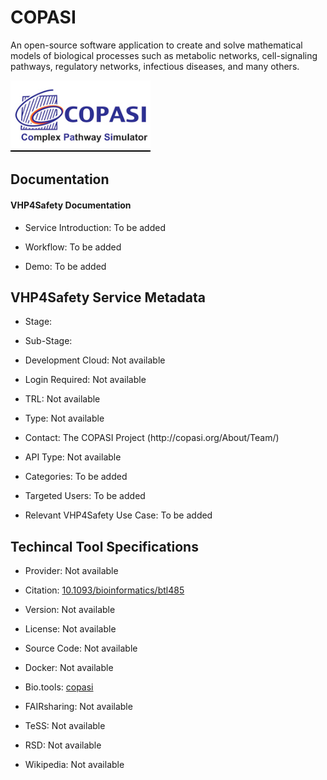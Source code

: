 # COPASI

<!--- This file is autogenerated. Edit copasi.json to make changes in this page. --->

An open-source software application to create and solve mathematical models of biological processes such as metabolic networks, cell-signaling pathways, regulatory networks, infectious diseases, and many others.

![COPASI logo](https://raw.githubusercontent.com/VHP4Safety/cloud/main/docs/service/copasi.png)

## Documentation

#### VHP4Safety Documentation

* Service Introduction: To be added

* Workflow: To be added

* Demo: To be added

<h4 id='tess-widget-materials-header'></h4>

<div id='tess-widget-materials-list' class='tess-widget tess-widget-list'></div>
<script>
  function initTeSSWidgets() {
    var query = 'copasi';
    if (query.trim() != '') {
      TessWidget.Materials(document.getElementById('tess-widget-materials-list'),
                           'SimpleList',
                           {
                             opts: {
                               enableSearch: false
                             },
                             params: {
                               pageSize: 5,
                               q: query
                             }
                           });
      document.getElementById('tess-widget-materials-header').innerHTML = 'Documentation from ELIXIR TeSS'
    }
}
</script>
<script async='' defer='' src='https://elixirtess.github.io/TeSS_widgets/components/js/tess-widget-standalone.js' onload='initTeSSWidgets()'></script>

## VHP4Safety Service Metadata

* Stage: 

* Sub-Stage: 

* Development Cloud: Not available

* Login Required: Not available

* TRL: Not available

* Type: Not available

* Contact: The COPASI Project (http:&#x2F;&#x2F;copasi.org&#x2F;About&#x2F;Team&#x2F;)

* API Type: Not available

* Categories: To be added

* Targeted Users: To be added

* Relevant VHP4Safety Use Case: To be added

## Techincal Tool Specifications

* Provider: Not available

* Citation: [10.1093&#x2F;bioinformatics&#x2F;btl485](https://doi.org/10.1093&#x2F;bioinformatics&#x2F;btl485)

* Version: Not available

* License: Not available

* Source Code: Not available

* Docker: Not available

* Bio.tools: [copasi](copasi)

* FAIRsharing: Not available

* TeSS: Not available

* RSD: Not available

* Wikipedia: Not available

<script type="application/ld+json">
  {
    "@context": "https://schema.org/",
    "@type": "SoftwareApplication",
    "http://purl.org/dc/terms/conformsTo": {
      "@type": "CreativeWork", "@id": "https://bioschemas.org/profiles/ComputationalTool/1.0-RELEASE"
    },
    "@id" : "https://vhp4safety.github.io/cloud/service/copasi",
    "name": "COPASI",
    "description": "An open-source software application to create and solve mathematical models of biological processes such as metabolic networks, cell-signaling pathways, regulatory networks, infectious diseases, and many others.",
    "url": "http:&#x2F;&#x2F;copasi.org&#x2F;"
  }
</script>
